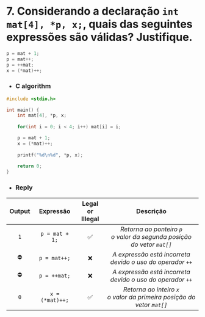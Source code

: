 # 7. Considerando a declaração `int mat[4], *p, x;`, quais das seguintes expressões são válidas? Justifique.

```c
p = mat + 1;
p = mat++;
p = ++mat;
x = (*mat)++;
```

- ### C algorithm

```c
#include <stdio.h>

int main() {
    int mat[4], *p, x;
    
    for(int i = 0; i < 4; i++) mat[i] = i;

    p = mat + 1;
    x = (*mat)++;
    
    printf("%d\n%d", *p, x);
    
    return 0; 
}
```

- ### Reply
| Output | Expressão | Legal or</br>Illegal | Descrição |
|:-:|:-:|:-:|:-:|
|  `1` |  `p = mat + 1;` | :white_check_mark: | <em>Retorna ao ponteiro `p`</br>o valor da segunda posição do vetor `mat[]`</em> |
| :no_entry: |  `p = mat++;` | :x: | <em>A expressão está incorreta</br> devido o uso do operador `++`</em> |
| :no_entry: |  `p = ++mat;` | :x: | <em>A expressão está incorreta</br> devido o uso do operador `++`</em> |
|  `0` |  `x = (*mat)++;` | :white_check_mark: | <em>Retorna ao inteiro `x`</br>o valor da primeira posição do vetor `mat[]`</em> |
